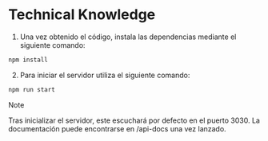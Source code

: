 # Technical Knowledge

1. Una vez obtenido el código, instala las dependencias mediante el siguiente comando:

```bash
npm install
```

2. Para iniciar el servidor utiliza el siguiente comando:

```bash
npm run start
```

> [!NOTE]
> Tras inicializar el servidor, este escuchará por defecto en el puerto 3030. La documentación puede encontrarse en /api-docs una vez lanzado.
